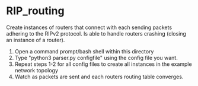 # RIP_routing

Create instances of routers that connect with each sending packets adhering to the RIPv2 protocol. 
Is able to handle routers crashing (closing an instance of a router).

1. Open a command prompt/bash shell within this directory
2. Type "python3 parser.py configfile" using the config file you want.
3. Repeat steps 1-2 for all config files to create all instances in the example network topology
4. Watch as packets are sent and each routers routing table converges.
